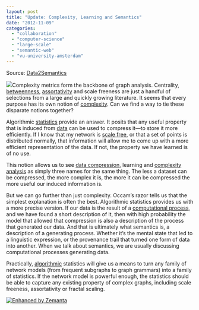 ```yaml
---
layout: post
title: "Update: Complexity, Learning and Semantics"
date: "2012-11-09"
categories: 
  - "collaboration"
  - "computer-science"
  - "large-scale"
  - "semantic-web"
  - "vu-university-amsterdam"
---
```


Source: [Data2Semantics](http://www.data2semantics.org/feed/)

![](images/blog-post-wp1.png)Complexity metrics form the backbone of graph analysis. Centrality, [betweenness](http://en.wikipedia.org/wiki/Centrality "Centrality"), [assortativity](http://en.wikipedia.org/wiki/Assortativity "Assortativity") and scale freeness are just a handful of selections from a large and quickly growing literature. It seems that every purpose has its own notion of [complexity](http://en.wikipedia.org/wiki/Complexity "Complexity"). Can we find a way to tie these disparate notions together?

Algorithmic [statistics](http://en.wikipedia.org/wiki/Statistics "Statistics") provide an answer. It posits that any useful property that is induced from [data](http://en.wikipedia.org/wiki/Data "Data") can be used to compress it—to store it more efficiently. If I know that my network is [scale free](http://en.wikipedia.org/wiki/Scale-free_network "Scale-free network"), or that a set of points is distributed normally, that information will allow me to come up with a more efficient representation of the data. If not, the property we have learned is of no use.

This notion allows us to see [data compression](http://en.wikipedia.org/wiki/Data_compression "Data compression"), learning and [complexity analysis](http://en.wikipedia.org/wiki/Analysis_of_algorithms "Analysis of algorithms") as simply three names for the same thing. The less a dataset can be compressed, the more complex it is, the more it can be compressed the more useful our induced information is.

But we can go further than just complexity. Occam’s razor tells us that the simplest explanation is often the best. Algorithmic statistics provides us with a more precise version. If our data is the result of a [computational process](http://en.wikipedia.org/wiki/Computation "Computation"), and we have found a short description of it, then with high probability the model that allowed that compression is also a description of the process that generated our data. And that is ultimately what semantics is, a description of a generating process. Whether it’s the mental state that led to a linguistic expression, or the provenance trail that turned one form of data into another. When we talk about semantics, we are usually discussing computational processes generating data.

Practically, [algorithmic](http://en.wikipedia.org/wiki/Algorithm "Algorithm") statistics will give us a means to turn any family of network models (from frequent subgraphs to graph grammars) into a family of statistics. If the network model is powerful enough, the statistics should be able to capture any existing property of complex graphs, including scale freeness, assortativity or fractal scaling.

[![Enhanced by Zemanta](http://img.zemanta.com/zemified_e.png?x-id=337f8265-65de-4e8b-b6e7-a23e59c40432)](http://www.zemanta.com/?px "Enhanced by Zemanta")
